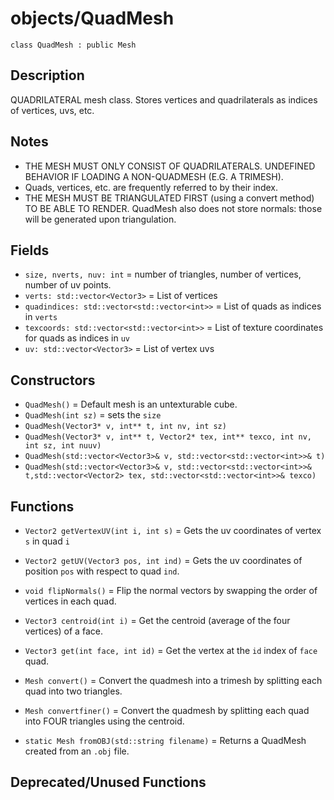 # objects/QuadMesh

`class QuadMesh : public Mesh`

## Description

QUADRILATERAL mesh class. Stores vertices and quadrilaterals as indices of vertices, uvs, etc.

## Notes

- THE MESH MUST ONLY CONSIST OF QUADRILATERALS. UNDEFINED BEHAVIOR IF LOADING A NON-QUADMESH (E.G. A TRIMESH).
- Quads, vertices, etc. are frequently referred to by their index.
- THE MESH MUST BE TRIANGULATED FIRST (using a convert method) TO BE ABLE TO RENDER. QuadMesh also does not store normals: those will be generated upon triangulation.

## Fields

- `size, nverts, nuv: int` = number of triangles, number of vertices, number of uv points.
- `verts: std::vector<Vector3>` = List of vertices
- `quadindices: std::vector<std::vector<int>>` = List of quads as indices in `verts`
- `texcoords: std::vector<std::vector<int>>` = List of texture coordinates for quads as indices in `uv`
- `uv: std::vector<Vector3>` = List of vertex uvs

## Constructors

- `QuadMesh()` = Default mesh is an untexturable cube.
- `QuadMesh(int sz)` = sets the `size`
- `QuadMesh(Vector3* v, int** t, int nv, int sz)`
- `QuadMesh(Vector3* v, int** t, Vector2* tex, int** texco, int nv, int sz, int nuuv)`
- `QuadMesh(std::vector<Vector3>& v, std::vector<std::vector<int>>& t)`
- `QuadMesh(std::vector<Vector3>& v, std::vector<std::vector<int>>& t,std::vector<Vector2> tex, std::vector<std::vector<int>>& texco)`

## Functions

- `Vector2 getVertexUV(int i, int s)` = Gets the uv coordinates of vertex `s` in quad `i`
- `Vector2 getUV(Vector3 pos, int ind)` = Gets the uv coordinates of position `pos` with respect to quad `ind`.
- `void flipNormals()` = Flip the normal vectors by swapping the order of vertices in each quad.
- `Vector3 centroid(int i)` = Get the centroid (average of the four vertices) of a face.
- `Vector3 get(int face, int id)` = Get the vertex at the `id` index of `face` quad.
- `Mesh convert()` = Convert the quadmesh into a trimesh by splitting each quad into two triangles.
- `Mesh convertfiner()` = Convert the quadmesh by splitting each quad into FOUR triangles using the centroid.

- `static Mesh fromOBJ(std::string filename)` = Returns a QuadMesh created from an `.obj` file.


## Deprecated/Unused Functions